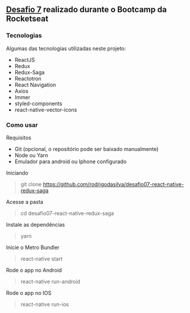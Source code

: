 ## [Desafio 7](https://github.com/Rocketseat/bootcamp-gostack-desafio-07/blob/master/README.md) realizado durante o Bootcamp da Rocketseat

### Tecnologias

Algumas das tecnologias utilizadas neste projeto:

- ReactJS
- Redux
- Redux-Saga
- Reactotron
- React Navigation
- Axios
- Immer
- styled-components
- react-native-vector-icons

### Como usar

Requisitos

- Git (opcional, o repositório pode ser baixado manualmente)
- Node ou Yarn
- Emulador para android ou Iphone configurado

Iniciando

> git clone https://github.com/rodrigodasilva/desafio07-react-native-redux-saga

Acesse a pasta

> cd desafio07-react-native-redux-saga

Instale as dependências

> yarn

Inicie o Metro Bundler

> react-native start

Rode o app no Android

> react-native run-android

Rode o app no IOS

> react-native run-ios
